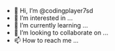 - 👋 Hi, I’m @codingplayer7sd
- 👀 I’m interested in ...
- 🌱 I’m currently learning ...
- 💞️ I’m looking to collaborate on ...
- 📫 How to reach me ...

<!---
codingplayer7sd/codingplayer7sd is a ✨ special ✨ repository because its `README.md` (this file) appears on your GitHub profile.
You can click the Preview link to take a look at your changes.
--->

